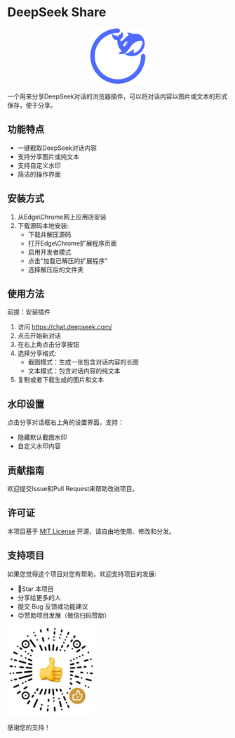 # DeepSeek Share

<p align="center">
  <img src="icons/deepshare-icon.svg" alt="deepshare-icon" width="128"/>
</p>

一个用来分享DeepSeek对话的浏览器插件，可以将对话内容以图片或文本的形式保存，便于分享。

## 功能特点

- 一键截取DeepSeek对话内容
- 支持分享图片或纯文本
- 支持自定义水印
- 简洁的操作界面

## 安装方式

1. 从Edge\Chrome网上应用店安装
2. 下载源码本地安装:
   - 下载并解压源码
   - 打开Edge\Chrome扩展程序页面
   - 启用开发者模式
   - 点击"加载已解压的扩展程序"
   - 选择解压后的文件夹

## 使用方法

前提：安装插件

1. 访问 https://chat.deepseek.com/
2. 点击开始新对话
3. 在右上角点击分享按钮
4. 选择分享格式:
   - 截图模式：生成一张包含对话内容的长图
   - 文本模式：包含对话内容的纯文本
5. 复制或者下载生成的图片和文本

## 水印设置

点击分享对话框右上角的设置界面，支持：

- 隐藏默认截图水印
- 自定义水印内容

## 贡献指南

欢迎提交Issue和Pull Request来帮助改进项目。

## 许可证

本项目基于 [MIT License](LICENSE) 开源，请自由地使用、修改和分发。

## 支持项目

如果您觉得这个项目对您有帮助，欢迎支持项目的发展:

- 🌟Star 本项目
- 分享给更多的人
- 提交 Bug 反馈或功能建议
- 😊赞助项目发展（微信扫码赞助）

<img src="icons/sponsor-code.png" alt="donate" width="200"/>

感谢您的支持！